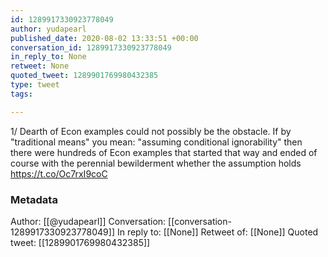 ```yaml
---
id: 1289917330923778049
author: yudapearl
published_date: 2020-08-02 13:33:51 +00:00
conversation_id: 1289917330923778049
in_reply_to: None
retweet: None
quoted_tweet: 1289901769980432385
type: tweet
tags:

---
```


1/ Dearth of Econ examples could not possibly be the obstacle. If by "traditional means" you mean: "assuming
conditional ignorability" then there were hundreds of Econ
examples that started that way and ended of course with
the perennial bewilderment whether the assumption holds https://t.co/Oc7rxI9coC

### Metadata

Author: [[@yudapearl]]
Conversation: [[conversation-1289917330923778049]]
In reply to: [[None]]
Retweet of: [[None]]
Quoted tweet: [[1289901769980432385]]
